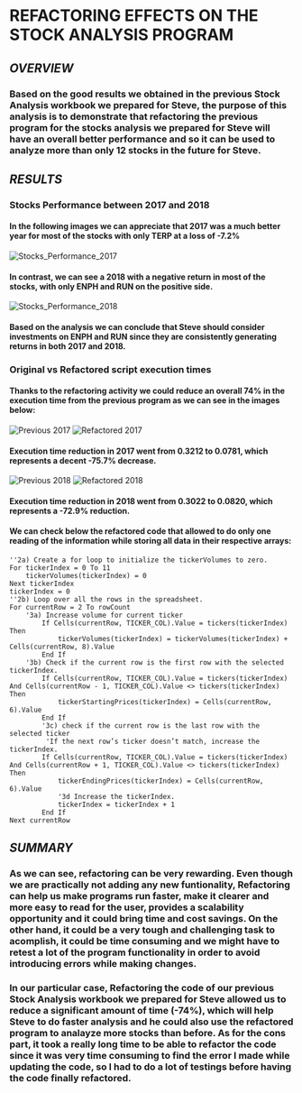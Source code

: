 # **REFACTORING EFFECTS ON THE STOCK ANALYSIS PROGRAM**

## ***OVERVIEW***

### Based on the good results we obtained in the previous Stock Analysis workbook we prepared for Steve, the purpose of this analysis is to demonstrate that refactoring the previous program for the stocks analysis we prepared for Steve will have an overall better performance and so it can be used to analyze more than only 12 stocks in the future for Steve.

## ***RESULTS***

### **Stocks Performance between 2017 and 2018**

#### In the following images we can appreciate that 2017 was a much better year for most of the stocks with only TERP at a loss of -7.2%

![Stocks_Performance_2017](Resources/Stocks_Performance_2017.png)

#### In contrast, we can see a 2018 with a negative return in most of the stocks, with only ENPH and RUN on the positive side. 

![Stocks_Performance_2018](Resources/Stocks_Performance_2018.png)

#### Based on the analysis we can conclude that Steve should consider investments on ENPH and RUN since they are consistently generating returns in both 2017 and 2018.

### **Original vs Refactored script execution times**

#### Thanks to the refactoring activity we could reduce an overall 74% in the execution time from the previous program as we can see in the images below:

![Previous 2017](Resources/Previous_Time_2017.png)
![Refactored 2017](Resources/VBA_Challenge_2017.png)

#### Execution time reduction in 2017 went from 0.3212 to 0.0781, which represents a decent -75.7% decrease.

![Previous 2018](Resources/Previous_Time_2018.png)
![Refactored 2018](Resources/VBA_Challenge_2018.png)

#### Execution time reduction in 2018 went from 0.3022 to 0.0820, which represents a -72.9% reduction.

#### We can check below the refactored code that allowed to do only one reading of the information while storing all data in their respective arrays:

    ''2a) Create a for loop to initialize the tickerVolumes to zero.
    For tickerIndex = 0 To 11
        tickerVolumes(tickerIndex) = 0
    Next tickerIndex
    tickerIndex = 0
    ''2b) Loop over all the rows in the spreadsheet.
    For currentRow = 2 To rowCount
        '3a) Increase volume for current ticker
            If Cells(currentRow, TICKER_COL).Value = tickers(tickerIndex) Then
                tickerVolumes(tickerIndex) = tickerVolumes(tickerIndex) + Cells(currentRow, 8).Value
            End If
        '3b) Check if the current row is the first row with the selected tickerIndex.
            If Cells(currentRow, TICKER_COL).Value = tickers(tickerIndex) And Cells(currentRow - 1, TICKER_COL).Value <> tickers(tickerIndex) Then
                tickerStartingPrices(tickerIndex) = Cells(currentRow, 6).Value
            End If
            '3c) check if the current row is the last row with the selected ticker
             'If the next row’s ticker doesn’t match, increase the tickerIndex.
            If Cells(currentRow, TICKER_COL).Value = tickers(tickerIndex) And Cells(currentRow + 1, TICKER_COL).Value <> tickers(tickerIndex) Then
                tickerEndingPrices(tickerIndex) = Cells(currentRow, 6).Value
                '3d Increase the tickerIndex.
                tickerIndex = tickerIndex + 1
            End If
    Next currentRow

## ***SUMMARY***

### As we can see, refactoring can be very rewarding. Even though we are practically not adding any new funtionality, Refactoring can help us make programs run faster, make it clearer and more easy to read for the user, provides a scalability opportunity and it could bring time and cost savings. On the other hand, it could be a very tough and challenging task to acomplish, it could be time consuming and we might have to retest a lot of the program functionality in order to avoid introducing errors while making changes.

### In our particular case, Refactoring the code of our previous Stock Analysis workbook we prepared for Steve allowed us to reduce a significant amount of time (-74%), which will help Steve to do faster analysis and he could also use the refactored program to analayze more stocks than before. As for the cons part, it took a really long time to be able to refactor the code since it was very time consuming to find the error I made while updating the code, so I had to do a lot of testings before having the code finally refactored.





